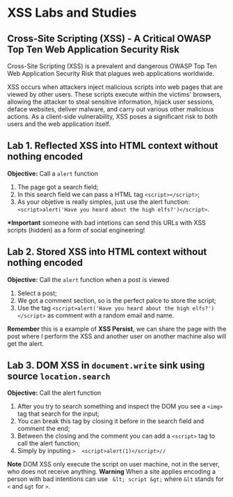 # XSS Labs and Studies

## Cross-Site Scripting (XSS) - A Critical OWASP Top Ten Web Application Security Risk

Cross-Site Scripting (XSS) is a prevalent and dangerous OWASP Top Ten Web Application Security Risk that plagues web applications worldwide.

XSS occurs when attackers inject malicious scripts into web pages that are viewed by other users. These scripts execute within the victims' browsers, allowing the attacker to steal sensitive information, hijack user sessions, deface websites, deliver malware, and carry out various other malicious actions. As a client-side vulnerability, XSS poses a significant risk to both users and the web application itself.

## Lab 1. Reflected XSS into HTML context without nothing encoded

**Objective:** Call a `alert` function

1. The page got a search field;
2. In this search field we can pass a HTML tag `<script></script>`;
3. As your objetive is really simples, just use the alert function: `<script>alert('Have you heard about the high elfs?')</script>`.

**\*Important** someone with bad intetions can send this URLs with XSS scripts (hidden) as a form of social engineering!

## Lab 2. Stored XSS into HTML context without nothing encoded

**Objective:** Call the `alert` function when a post is viewed

1. Select a post;
2. We got a comment section, so is the perfect palce to store the script;
3. Use the tag `<script>alert('Have you heard about the high elfs?')</script>` as comment with a random email and name.

**Remember** this is a example of **XSS Persist**, we can share the page with the post where I perform the XSS and another user on another machine also will get the alert.

## Lab 3. DOM XSS in `document.write` sink using source `location.search`

**Objective:** Call the alert function

1. After you try to search something and inspect the DOM you see a `<img>` tag that search for the input;
2. You can break this tag by closing it before in the search field and comment the end;
3. Between the closing and the comment you can add a `<script>` tag to call the alert function;
4. Simply by inputing `>  <script>alert(1)</script>//`

**Note** DOM XSS only execute the script on user machine, not in the server, who does not receive anything.
**Warning** When a site applies encoding a person with bad intentions can use ` &lt; script &gt;` where `&lt` stands for `<` and `&gt` for `>`.
